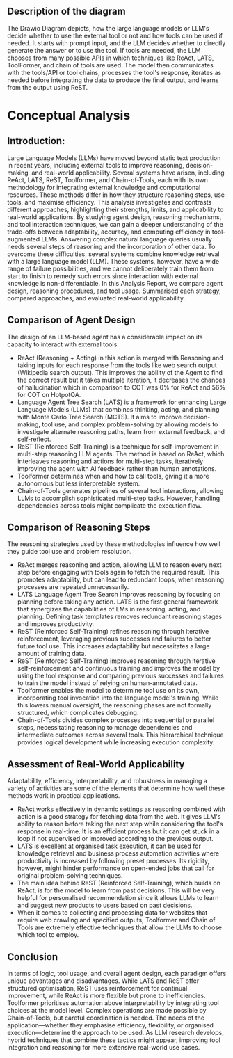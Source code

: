 ## Description of the diagram
The Drawio Diagram depicts, how the large language models or LLM's decide whether to use the external tool or not and how tools can be used if needed. It starts with prompt input, and the LLM decides whether to directly generate the answer or to use the tool. If tools are needed, the LLM chooses from many possible APIs in which techniques like ReAct, LATS, ToolFormer, and chain of tools are used. The model then communicates with the tools/API or tool chains, processes the tool's response, iterates as needed before integrating the data to produce the final output, and learns from the output using ReST.


# Conceptual Analysis

## Introduction:
Large Language Models (LLMs) have moved beyond static text production in recent years, including external tools to improve reasoning, decision-making, and real-world applicability. Several systems have arisen, including ReAct, LATS, ReST, Toolformer, and Chain-of-Tools, each with its own methodology for integrating external knowledge and computational resources. These methods differ in how they structure reasoning steps, use tools, and maximise efficiency. This analysis investigates and contrasts different approaches, highlighting their strengths, limits, and applicability to real-world applications. By studying agent design, reasoning mechanisms, and tool interaction techniques, we can gain a deeper understanding of the trade-offs between adaptability, accuracy, and computing efficiency in tool-augmented LLMs.
Answering complex natural language queries usually needs several steps of reasoning and the incorporation of other data. To overcome these difficulties, several systems combine knowledge retrieval with a large language model (LLM). These systems, however, have a wide range of failure possibilities, and we cannot deliberately train them from start to finish to remedy such errors since interaction with external knowledge is non-differentiable. In this Analysis Report, we compare agent design, reasoning procedures, and tool usage. Summarised each strategy, compared approaches, and evaluated real-world applicability.

## Comparison of Agent Design

The design of an LLM-based agent has a considerable impact on its capacity to interact with external tools.
- ReAct (Reasoning + Acting) in this action is merged with Reasoning and taking inputs for each response from the tools like web search output (Wikipedia search output). This improves the ability of the Agent to find the correct result but it takes multiple iteration, it decreases the chances of hallucination which in comparison to COT was 0% for ReAct and 56%  for COT on HotpotQA.
- Language Agent Tree Search (LATS) is a framework for enhancing Large Language Models (LLMs) that combines thinking, acting, and planning with Monte Carlo Tree Search (MCTS). It aims to improve decision-making, tool use, and complex problem-solving by allowing models to investigate alternate reasoning paths, learn from external feedback, and self-reflect.
- ReST (Reinforced Self-Training) is a technique for self-improvement in multi-step reasoning LLM agents. The method is based on ReAct, which interleaves reasoning and actions for multi-step tasks, iteratively improving the agent with AI feedback rather than human annotations.
- Toolformer determines when and how to call tools, giving it a more autonomous but less interpretable system.
- Chain-of-Tools generates pipelines of several tool interactions, allowing LLMs to accomplish sophisticated multi-step tasks. However, handling dependencies across tools might complicate the execution flow.

## Comparison of Reasoning Steps
The reasoning strategies used by these methodologies influence how well they guide tool use and problem resolution.
- ReAct merges reasoning and action, allowing LLM to reason every next step before engaging with tools again to fetch the required result.  This promotes adaptability, but can lead to redundant loops, when reasoning processes are repeated unnecessarily.
- LATS Language Agent Tree Search improves reasoning by focusing on planning before taking any action. LATS is the first general framework that synergizes the capabilities of LMs in reasoning, acting, and planning.  Defining task templates removes redundant reasoning stages and improves productivity.
- ReST (Reinforced Self-Training) refines reasoning through iterative reinforcement, leveraging previous successes and failures to better future tool use.  This increases adaptability but necessitates a large amount of training data.
- ReST (Reinforced Self-Training) improves reasoning through iterative self-reinforcement and continuous training and improves the model by using the tool response and comparing previous successes and failures to train the model instead of relying on human-annotated data.
- Toolformer enables the model to determine tool use on its own, incorporating tool invocation into the language model's training.  While this lowers manual oversight, the reasoning phases are not formally structured, which complicates debugging.
- Chain-of-Tools divides complex processes into sequential or parallel steps, necessitating reasoning to manage dependencies and intermediate outcomes across several tools.  This hierarchical technique provides logical development while increasing execution complexity.

## Assessment of Real-World Applicability
Adaptability, efficiency, interpretability, and robustness in managing a variety of activities are some of the elements that determine how well these methods work in practical applications.
- ReAct works effectively in dynamic settings as reasoning combined with action is a good strategy for fetching data from the web. It gives LLM's ability to reason before taking the next step while considering the tool's response in real-time. It is an efficient process but it can get stuck in a loop if not supervised or improved according to the previous output. 
- LATS is excellent at organised task execution, it can be used for knowledge retrieval and business process automation activities where productivity is increased by following preset processes. Its rigidity, however, might hinder performance on open-ended jobs that call for original problem-solving techniques.
- The main idea behind ReST (Reinforced Self-Training), which builds on ReAct, is for the model to learn from past decisions. This will be very helpful for personalised recommendation since it allows LLMs to learn and suggest new products to users based on past decisions.
- When it comes to collecting and processing data for websites that require web crawling and specified outputs, Toolformer and Chain of Tools are extremely effective techniques that allow the LLMs to choose which tool to employ.

## Conclusion
In terms of logic, tool usage, and overall agent design, each paradigm offers unique advantages and disadvantages. While LATS and ReST offer structured optimisation, ReST uses reinforcement for continual improvement, while ReAct is more flexible but prone to inefficiencies. Toolformer prioritises automation above interpretability by integrating tool choices at the model level. Complex operations are made possible by Chain-of-Tools, but careful coordination is needed. The needs of the application—whether they emphasise efficiency, flexibility, or organised execution—determine the approach to be used. As LLM research develops, hybrid techniques that combine these tactics might appear, improving tool integration and reasoning for more extensive real-world use cases.
